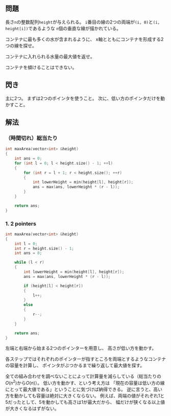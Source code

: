 ## 問題
長さ`n`の整数配列`height`が与えられる。
`i`番目の線の2つの両端が`(i, 0)`と`(i, height[i])`であるような
`n`個の垂直な線が描かれている。

コンテナに最も多くの水が含まれるように、
x軸とともにコンテナを形成する2つの線を探せ。

コンテナに入れられる水量の最大値を返せ。

コンテナを傾けることはできない。

## 閃き
主に2つ。
まずは2つのポインタを使うこと。
次に、低い方のポインタだけを動かすこと。

## 解法
### （時間切れ）総当たり
```cpp
int maxArea(vector<int> &height)
{
	int ans = 0;
	for (int l = 0; l < height.size() - 1; ++l)
	{
		for (int r = l + 1; r < height.size(); ++r)
		{
			int lowerHeight = min(height[l], height[r]);
			ans = max(ans, lowerHeight * (r - l));
		}
	}

	return ans;
}
```

### 1. 2 pointers
```cpp
int maxArea(vector<int> &height)
{
	int l = 0;
	int r = height.size() - 1;
	int ans = 0;

	while (l < r)
	{
		int lowerHeight = min(height[l], height[r]);
		ans = max(ans, lowerHeight * (r - l));

		if (height[l] < height[r])
		{
			l++;
		}
		else
		{
			r--;
		}
	}

	return ans;
}
```
左端と右端から始まる2つのポインターを用意し、
高さが低い方を動かす。

各ステップではそれぞれのポインターが指すところを両端とするようなコンテナの容量を計算し、
ポインタがぶつかるまで繰り返して最大値を探す。

全ての組み合わせを調べないことによって計算量を減らしている（総当たりの$O(n^2)$から$O(n)$）。
低い方を動かす、という考え方は
「現在の容量は低い方の線にとって最大値である」ということに気づけば納得できる。
逆に言うと、高い方を動かしても容量は絶対に大きくならない。
例えば、両端の値がそれぞれ1と5だったとして、5を動かしても高さは1が最大だから、
幅だけが狭くなる以上値が大きくなるはずがない。
